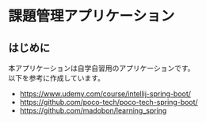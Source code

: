 # 課題管理アプリケーション

## はじめに
本アプリケーションは自学自習用のアプリケーションです。  
以下を参考に作成しています。

- https://www.udemy.com/course/intellij-spring-boot/
- https://github.com/poco-tech/poco-tech-spring-boot/
- https://github.com/madobon/learning_spring
